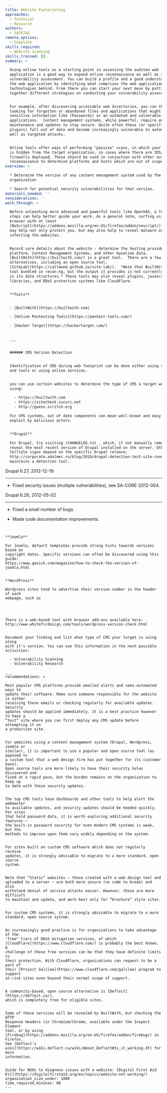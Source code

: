 ```yaml
---
title: Website Footprinting
approaches:
  - Technical
  - Research
authors:
  - SAFETAG
remote_options:
  - Complete
skills_required:
  - Website scanning
skills_trained: []
summary: >

  Using online tools as a starting point in assessing the auditee web
  application is a good way to expand online reconnaisance as well as start your
  vulnerability assessment. You can build a profile and a good understanding of
  the web application by identifying what comprises the web application and
  technologies behind. From there you can start your next move by putting
  together different strategies on conducting your vulnerability assessment.


  For example, after discovering accessable web directories, you can then start
  looking for forgotten or abandoned files and applications that might contain
  sensitive information like (Passwords) or an outdated and vulnerable
  applications.  Content management systems, while powerful, require ongoing
  maintenance and updates to stay secure. Quite often these (or specific
  plugins) fall out of date and become increasingly vulnerable to automated as
  well as targeted attacks.


  Online tools offer ways of performing "passive" scans, in which your identity
  is hidden from the target organization, in cases where there are IDS/IPS,
  firewalls deployed. These should be used in conjuction with other outputs from
  reconnaisance to determine platforms and hosts which are out of scope.
overview: >

  * Determine the version of any content management system used by the
  organization

  * Search for potential security vulnerabilities for that version.
materials_needed: ''
considerations: ''
walk_through: >

  Before unleashing more advanced and powerful tools like OpenVAS, a few quick
  steps can help better guide your work. As a general note, surfing using a
  browser with at least
  [NoScript](https://addons.mozilla.org/en-US/firefox/addon/noscript/) enabled
  may help not only protect you, but may also help to reveal malware or adware
  infecting the websites.


  Record core details about the website - determine the hosting provider,
  platform, Content Management Systems, and other baseline data. 
  [BuiltWith](http://builtwith.com/) is a great tool.  There are a few
  alternatives, including an open source tool,
  [SiteLab](https://callmeed.github.io/site-lab/).  *Note that BuiltWith is a
  tool bundled in recon-ng, but the output it provides is not currently stored
  in its data structures.* These tools may also reveal plugins, javascript
  libraries, and DDoS protection systems like CloudFlare.


  **Tools**


  - [BuiltWith](https://builtwith.com)

  - [Online Pentesting Tools](https://pentest-tools.com/)

  - [Hacker Target](https://hackertarget.com/)


  ___


  ###### CMS Version Detection


  Identification of CMS during web footprint can be done either using scripts
  and tools or using online services.


  you can use certain websites to determine the type of CMS a target website is
  using:

    - https://builtwith.com
    - https://sitecheck.sucuri.net
    - http://guess.scritch.org

  For CMS systems, out of date components can mean well-known and easy to
  exploit by malicious actors.


  **Drupal**

  For Drupal, try visiting /CHANGELOG.txt , which, if not manually removed, will
  reveal the most recent version of Drupal installed on the server. Other
  telltale signs depend on the specific Drupal release;
  http://corporate.adulmec.ro/blog/2010/drupal-detection-test-site-running-drupal
  maintains a detection tool.


  ```

  Drupal 6.27, 2012-12-19

  ----------------------

  - Fixed security issues (multiple vulnerabilities), see SA-CORE-2012-004.

  Drupal 6.26, 2012-05-02

  ----------------------

  - Fixed a small number of bugs.

  - Made code documentation improvements.

  ```


  **Joomla**

  For Joomla, default templates provide strong hints towards versions based on
  copyright dates. Specific versions can often be discovered using this guide:
  https://www.gavick.com/magazine/how-to-check-the-version-of-joomla.html


  **WordPress**

  Wordpress sites tend to advertise their version number in the header of each
  webpage, such as


  ```

  <meta name="generator" content="WordPress 3.3.1" />

  ```


  There is a web-based tool with browser add-ons available here:
  http://www.whitefirdesign.com/tools/wordpress-version-check.html


  Document your finding and list what type of CMS your target is using along
  with it's version. You can use this information in the next possible
  activities:

    - Vulnerability Scanning
    - Vulnerability Research

  ___
recommendations: >

  Most popular CMS platforms provide emailed alerts and semi-automated ways to
  update their software. Make sure someone responsible for the website is either
  receiving these emails or checking regularly for available updates. Security
  updates should be applied immediately. It is a best practice however to have a
  “test” site where you can first deploy any CMS update before attempting it on
  a production site.


  For websites using a content management system (Drupal, Wordpress, Joomla or
  similar), it is important to use a popular and open source tool (as opposed to
  a custom tool that a web design firm has put together for its customer base).
  Open source tools are more likely to have their security holes discovered and
  fixed at a rapid pace, but the burden remains on the organization to keep up
  to date with these security updates.


  The top CMS tools have dashboards and other tools to help alert the webmaster
  to available updates, and security updates should be heeded quickly. For sites
  that hold password data, it is worth exploring additional security features –
  the built-in password security for even modern CMS systems is weak, but the
  methods to improve upon them vary widely depending on the system.


  For sites built on custom CMS software which does not regularly receive
  updates, it is strongly advisable to migrate to a more standard, open source
  system.


  Note that “Static” websites – those created with a web design tool and
  uploaded to a server – are both more secure (no code to break) and also
  withstand denial of service attacks easier. However, these are more difficult
  to maintain and update, and work best only for “brochure” style sites.


  For custom CMS systems, it is strongly advisable to migrate to a more
  standard, open source system.


  An increasingly good practice is for organizations to take advantage of the
  "free" tiers of DDoS mitigation services, of which
  [CloudFlare](https://www.cloudflare.com/) is probably the best known. A
  challenge of these free services can be that they have definite limits to
  their protection. With CloudFlare, organizations can request to be a part of
  their [Project Galileo](https://www.cloudflare.com/galileo) program to support
  at-risk sites even beyond their normal scope of support.


  A community-based, open source alternative is [Deflect](https://deflect.ca/),
  which is completely free for eligible sites.


  Some of these services will be revealed by BuiltWith, but checking the HTTP
  Response Headers (in Chromium/Chrome, available under the Inspect Element
  tool, or by using
  [Firebug](https://addons.mozilla.org/en-US/firefox/addon/firebug/) in Firefox.
  See [Deflect's
  wiki](https://wiki.deflect.ca/wiki/About_Deflect#Is_it_working.3F) for more
  information.


  Guide for NGOs to diagnose issues with a website: [Digital First Aid
  Kit](https://digitalfirstaid.org/en/topics/website-not-working/)
organization_size_under: 1000
time_required_minutes: 60
---
```


